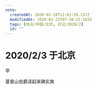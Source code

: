 ```yaml
---
note:
  createdAt: 2020-03-18T12:01:59.157Z
  modifiedAt: 2020-03-22T07:30:21.283Z
  tags: [地点/中国/北京, 日记/2020/2]
  id: ""
---
```


# 2020/2/3 于北京

<!-- @timer "date":"Mon Feb 03 2020 09:20:50 GMT+0800 (CST) -->

早

<!-- @timer "date":"Mon Feb 03 2020 18:53:49 GMT+0800 (CST)","duration":"about 10 hours -->

基督山伯爵读起来确实爽

